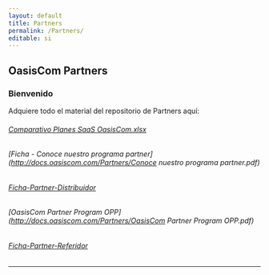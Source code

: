 ```yaml
---
layout: default
title: Partners
permalink: /Partners/
editable: si
---
```


## OasisCom Partners
### Bienvenido

Adquiere todo el material del repositorio de Partners aquí:

###### [Comparativo Planes SaaS OasisCom.xlsx](http://docs.oasiscom.com/Partners/Comparativo-Planes-SaaS-OasisCom.xlsx)  
###### [Ficha - Conoce nuestro programa partner](http://docs.oasiscom.com/Partners/Conoce nuestro programa partner.pdf)  
###### [Ficha-Partner-Distribuidor](http://docs.oasiscom.com/Partners/Ficha-Partner-Distribuidor.pdf)
###### [OasisCom Partner Program OPP](http://docs.oasiscom.com/Partners/OasisCom Partner Program OPP.pdf)  
###### [Ficha-Partner-Referidor](http://docs.oasiscom.com/Partners/Ficha-Partner-Referidor.pdf)

---------------------------------------------------------------



